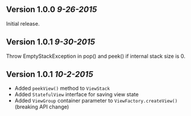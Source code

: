 Version 1.0.0 *9-26-2015*
----------------------------

Initial release.

Version 1.0.1 *9-30-2015*
----------------------------

Throw EmptyStackException in pop() and peek() if internal stack size is 0.

Version 1.0.1 *10-2-2015*
----------------------------

- Added `peekView()` method to `ViewStack`
- Added `StatefulView` interface for saving view state
- Added `ViewGroup` container parameter to `ViewFactory.createView()` (breaking API change)
